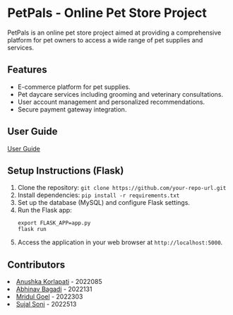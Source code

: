 
# PetPals - Online Pet Store Project

PetPals is an online pet store project aimed at providing a comprehensive platform for pet owners to access a wide range of pet supplies and services.

## Features
- E-commerce platform for pet supplies.
- Pet daycare services including grooming and veterinary consultations.
- User account management and personalized recommendations.
- Secure payment gateway integration.

## User Guide
<a href="Deadline-6\Deadline 6_ PetPals - User Guide (1).pdf" target="_blank">User Guide</a>


## Setup Instructions (Flask)
1. Clone the repository: `git clone https://github.com/your-repo-url.git`
2. Install dependencies: `pip install -r requirements.txt`
3. Set up the database (MySQL) and configure Flask settings.
4. Run the Flask app:
   ```
   export FLASK_APP=app.py
   flask run
   ```
5. Access the application in your web browser at `http://localhost:5000`.

## Contributors
<li><a href="https://github.com/anushka-korlapati">Anushka Korlapati</a> - 2022085</li>
<li><a href="https://github.com/abhinavbagadi05">Abhinav Bagadi</a> - 2022131</li>
<li><a href="https://github.com/mrid07">Mridul Goel</a> - 2022303</li>
<li><a href="https://github.com/sujalsoni26">Sujal Soni</a> - 2022513</li>
